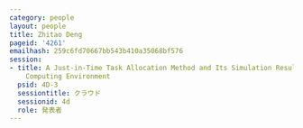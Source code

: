 ```yaml
---
category: people
layout: people
title: Zhitao Deng
pageid: '4261'
emailhash: 259c6fd70667bb543b410a35068bf576
session:
- title: A Just-in-Time Task Allocation Method and Its Simulation Result in Wearable-Mobile
    Computing Environment
  psid: 4D-3
  sessiontitle: クラウド
  sessionid: 4d
  role: 発表者
---
```

